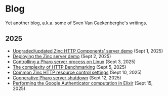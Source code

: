 # Blog

Yet another blog, a.k.a. some of Sven Van Caekenberghe's writings.

## 2025

- [Upgraded/updated Zinc HTTP Components’ server demo](2025-09-01-new-zinc-server-demo.md) (Sept 1, 2025)
- [Deploying the Zinc server demo](2025-09-02-deploy-zinc-server-demo.md) (Sept 2, 2025)
- [Controlling a Pharo server process on Linux](2025-09-03-control-pharo-server.md) (Sept 3, 2025)
- [The complexity of HTTP Benchmarking](2025-09-05-http-benchmarking.md) (Sept 5, 2025)
- [Common Zinc HTTP resource control settings](2025-09-10-common-zinc-settings.md) (Sept 10, 2025)
- [Cooperative Pharo server shutdown](2025-09-12-cooperative-server-shutdown.md) (Sept 12, 2025)
- [Performing the Google Authenticator computation in Elixir](2025-09-15-elixir-google-authenticator.md) (Sept 15, 2025)
